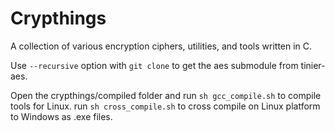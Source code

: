 # Crypthings

A collection of various encryption ciphers, utilities, and tools written in C.

Use `--recursive` option with `git clone` to get the aes submodule from tinier-aes.

Open the crypthings/compiled folder and run `sh gcc_compile.sh` to compile tools for Linux.
run `sh cross_compile.sh` to cross compile on Linux platform to Windows as .exe files.